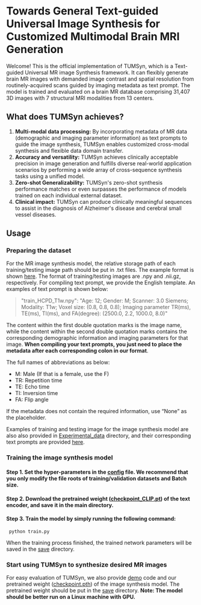 # Towards General Text-guided Universal Image Synthesis for Customized Multimodal Brain MRI Generation

Welcome! This is the official implementation of TUMSyn, which is a Text-guided Universal MR image Synthesis framework. It can flexibly generate brain MR images with demanded image contrast and spatial resolution from routinely-acquired scans guided by imaging metadata as text prompt. 
The model is trained and evaluated on a brain MR database comprising 31,407 3D images with 7 structural MRI modalities from 13 centers.

## What does TUMSyn achieves?
 1. **Multi-modal data processing:** By incorporating metadata of MR data (demographic and imaging parameter information) as text prompts to guide the image synthesis, TUMSyn enables customized cross-modal synthesis and flexible data domain transfer.
 2. **Accuracy and versatility:** TUMSyn achieves clinically acceptable precision in image generation and fulfills diverse real-world application scenarios by performing a wide array of cross-sequence synthesis tasks using a unified model.
 3. **Zero-shot Generalizability:** TUMSyn's zero-shot synthesis performance matches or even surpasses the performance of models trained on each individual external dataset.
 4. **Clinical impact:** TUMSyn can produce clinically meaningful sequences to assist in the diagnosis of Alzheimer's disease and cerebral small vessel diseases.

## Usage
### Preparing the dataset
For the MR image synthesis model, the relative storage path of each training/testing image path should be put in .txt files. The example format is shown [here](https://github.com/Wangyulin-user/TUMSyn/blob/main/train_img_M1.txt).
The format of training/testing images are .npy and .nii.gz, respectively. 
For compiling text prompt, we provide the English template. An examples of text prompt is shown below:
> "train_HCPD_T1w.npy": "Age: 12; Gender: M; Scanner: 3.0 Siemens; Modality: T1w; Voxel size: (0.8, 0.8, 0.8); Imaging parameter TR(ms), TE(ms), TI(ms), and FA(degree):  (2500.0, 2.2, 1000.0, 8.0)"

The content within the first double quotation marks is the image name, while the content within the second double quotation marks contains the corresponding demographic information and imaging parameters for that image. **When compiling your text prompts, you just need to place the metadata after each corresponding colon in our format**.

The full names of abbreviations as below:
 - M: Male (If that is a female, use the F)
 - TR: Repetition time
 - TE: Echo time
 - TI: Inversion time
 - FA: Flip angle

If the metadata does not contain the required information, use “None” as the placeholder.

Examples of training and testing image for the image synthesis model are also also provided in [Experimental_data](https://github.com/Wangyulin-user/TUMSyn/tree/main/Experimental_data/image) directory, and their corresponding text prompts are provided [here](https://github.com/Wangyulin-user/TUMSyn/tree/main/Experimental_data).

### Training the image synthesis model
#### Step 1. Set the hyper-parameters in the [config](https://github.com/Wangyulin-user/TUMSyn/blob/main/configs/train_lccd_sr.yaml) file. We recommend that you only modify the file roots of training/validation datasets and Batch size. 
#### Step 2. Download the pretrained weight ([checkpoint_CLIP.pt](https://zenodo.org/records/13119176)) of the text encoder, and save it in the main directory. 
#### Step 3. Train the model by simply running the following command:
     
     python train.py
     
When the training process finished, the trained network parameters will be saved in the [save]() directory.

### Start using TUMSyn to synthesize desired MR images
For easy evaluation of TUMSyn, we also provide [demo]() code and our pretrained weight ([checkpoint.pth](https://zenodo.org/records/13119176)) of the image synthesis model. The pretrained weight should be put in the [save]() directory. **Note: The model should be better run on a Linux machine with GPU.**
